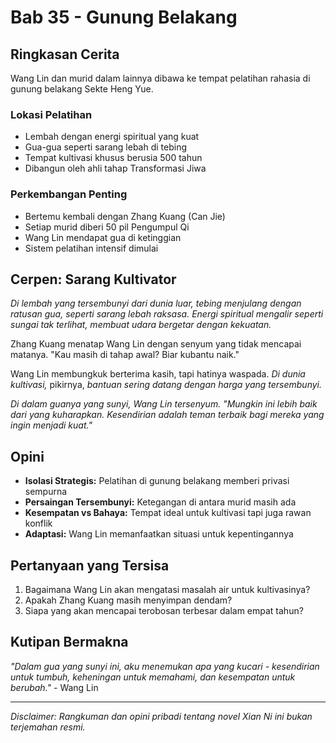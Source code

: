 # Bab 35 - Gunung Belakang

## Ringkasan Cerita

Wang Lin dan murid dalam lainnya dibawa ke tempat pelatihan rahasia di gunung belakang Sekte Heng Yue.

### Lokasi Pelatihan
- Lembah dengan energi spiritual yang kuat
- Gua-gua seperti sarang lebah di tebing
- Tempat kultivasi khusus berusia 500 tahun
- Dibangun oleh ahli tahap Transformasi Jiwa

### Perkembangan Penting
- Bertemu kembali dengan Zhang Kuang (Can Jie)
- Setiap murid diberi 50 pil Pengumpul Qi
- Wang Lin mendapat gua di ketinggian
- Sistem pelatihan intensif dimulai

## Cerpen: Sarang Kultivator

*Di lembah yang tersembunyi dari dunia luar, tebing menjulang dengan ratusan gua, seperti sarang lebah raksasa. Energi spiritual mengalir seperti sungai tak terlihat, membuat udara bergetar dengan kekuatan.*

Zhang Kuang menatap Wang Lin dengan senyum yang tidak mencapai matanya. "Kau masih di tahap awal? Biar kubantu naik."

Wang Lin membungkuk berterima kasih, tapi hatinya waspada. *Di dunia kultivasi,* pikirnya, *bantuan sering datang dengan harga yang tersembunyi.*

*Di dalam guanya yang sunyi, Wang Lin tersenyum. "Mungkin ini lebih baik dari yang kuharapkan. Kesendirian adalah teman terbaik bagi mereka yang ingin menjadi kuat."*

## Opini

- **Isolasi Strategis:** Pelatihan di gunung belakang memberi privasi sempurna
- **Persaingan Tersembunyi:** Ketegangan di antara murid masih ada
- **Kesempatan vs Bahaya:** Tempat ideal untuk kultivasi tapi juga rawan konflik
- **Adaptasi:** Wang Lin memanfaatkan situasi untuk kepentingannya

## Pertanyaan yang Tersisa

1. Bagaimana Wang Lin akan mengatasi masalah air untuk kultivasinya?
2. Apakah Zhang Kuang masih menyimpan dendam?
3. Siapa yang akan mencapai terobosan terbesar dalam empat tahun?

## Kutipan Bermakna

*"Dalam gua yang sunyi ini, aku menemukan apa yang kucari - kesendirian untuk tumbuh, keheningan untuk memahami, dan kesempatan untuk berubah."* - Wang Lin

---

_Disclaimer: Rangkuman dan opini pribadi tentang novel Xian Ni ini bukan terjemahan resmi._